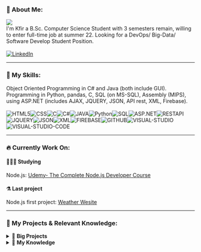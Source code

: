 <!-- About Me -->
### 🦁 About Me:
![](https://komarev.com/ghpvc/?username=Kfir-G)<br/>
I'm Kfir a B.Sc. Computer Science Student with 3 semesters remain, willing to enter full-time job at summer 22. Looking for a DevOps/ Big-Data/ Software Develop Student Position.
<br/><br/>[![LinkedIn](https://img.shields.io/badge/linkedin-%230077B5.svg?&style=for-the-badge&logo=linkedin&logoColor=white)](bit.ly/2VMjsaf) 
<!--END About me -->

---

<!-- My skills -->
### 🔧 My Skills:
Object Oriented Programming in C# and Java (both include GUI). <br/>
Programming in Python, pandas, C, SQL (on MS-SQL), Assembly (MIPS), using ASP.NET (includes AJAX, JQUERY, JSON, API rest, XML, Firebase). <br/> <br/>
![HTML5](https://img.icons8.com/color/30/html-5.png)![CSS](https://img.icons8.com/color/30/css.png)![C](https://img.icons8.com/color/30/c.png)![C#](https://img.icons8.com/color/30/c-sharp-logo.png)![JAVA](https://img.icons8.com/color/30/java.png)![Python](https://img.icons8.com/color/30/python.png)![SQL](https://img.icons8.com/color/30/sql.png)![ASP.NET](https://img.icons8.com/color/30/asp.png)![RESTAPI](https://img.icons8.com/color/30/rest-api.png)![JQUERY](https://img.icons8.com/ios/30/000000/jquery.png)![JSON](https://img.icons8.com/color/30/json.png)![XML](https://img.icons8.com/color/30/xml.png)![FIREBASE](https://img.icons8.com/color/30/firebase.png)![GITHUB](https://img.icons8.com/color/30/github.png)![VISUAL-STUDIO](https://img.icons8.com/color/30/visual-studio.png)![VISUAL-STUDIO-CODE](https://img.icons8.com/color/30/visual-studio-code-2019.png)
<!-- END My skills -->

---

### 🔥 Currently Work On:
#### 🤹🏽‍♂️ Studying
Node.js: [Udemy- The Complete Node.js Developer Course](https://www.udemy.com/course/the-complete-nodejs-developer-course-2/) <br/>

#### ⚗️ Last project
Node.js first project: [Weather Wesite](https://github.com/Kfir-G/weather-app) <br/>

---

<!-- My Projects -->
### 🧷 My Projects & Relevant Knowledge:
<details>
    <summary>&#128240 <b>Big Projects</b></summary><br/>

<!-- My Projects -LIST:START -->
- [Hack IDC 21 ](https://github.com/Kfir-G/HackIDC21_Project)
    Tool of home contents insurance without an insurance reviewer- consists of an algorithm that identifies objects in the space of the room with the help of a telephone camera and helps the user to quickly fill in insurance along with cross-referencing his personal details. With these components they gave insurance pricing to the user. The solution is agile and efficient with documentation and evidence used by both parties for transparency between them.
    
- [Watch List Management Website](https://github.com/rupCS63/TMDB-Final-Project) - [Website's link](https://proj.ruppin.ac.il/bgroup63/prod/Pages/index.html) <br/>
    Developed Front and Backend project from scratch: customer watch list of series form TMdb data base. The website includes admin panel with users’ statistics, recommended series based on several parameters, real time chat base on firebase with changing emojis. Using API.net, JQUERY, JSON, SQL, Firebase, JavaScript, HTML and CSS. 
    
- [Nightclub Management Tool Project](https://github.com/Kfir-G/Final_Project_Java)
    Developed customer management information system as part of a university project, using Java and fully documented in JavaDoc.
    
- [Software Engineering Documentation](https://github.com/Kfir-G/SoftwareEngineeringDocument)
    Includes Requirements Definition: Functional Requirements, Quality Requirements,System Architecture.
    Requirements Specification: Use Case Diagram, Glossary of UC, Actors Table, Traceability Matrix, Activity Diagrams. Design: Class Diagram.
    
- [Monopoly Game](https://github.com/Kfir-G/Monopoly-Game)
</details>
<!-- My Projects-LIST:END -->

<!-- My Knowledge-LIST:START -->
<details>
    <summary>🔬 <b>My Knowledge</b></summary><br/>

* <details>
    <summary><b>Back & Front End</b></summary><br/>
    - HTML 
    - CSS
    - ASP.NET
    - API rest
    - AJAX
    - JSON
    - XML
    - Firebase
    - Web API
    - CCEC
    - No-SQL
    - Data Set
  </details>

* <details>
    <summary><b>JAVA</b></summary><br/>
    advanced concepts in Java object-oriented programming such as polymorphism, abstract Classes, interface realization, exception hierarchy. Event driven programming based on polymorphic event handlers, design and implement software systems in Java GUI.
  </details>
    
* <details>
    <summary><b>Big-Data</b></summary><br/>
    knowledge at data analytics life cycle, data preparation, linear and logistic regression, classification and evaluation, random forests, decision trees, KNN, SVM, unsupervised algorithms, using GoogleColab.
  </details>
    
* <details>
    <summary><b>Computer Architecture</b></summary><br/>
    learning Combinational Building Blocks such as Multiplexers, Decoders, Latches and Flip-Flops: SR Latch, D Latch D Flip-Flop, Register, MIPS R2000 language and single cycle architecture.
  </details>
    
* <details>
    <summary><b>Operating Systems</b></summary><br/>
    learning operating systems structure (kernel approaches, dual mode operations, preemptive/non-preemptive OS’s), processes and threads (client-server systems, RPC, pipes, threads dispatching, high-level of thread scheduling), synchronization and mutual exclusion, deadlocks, CPU thread-scheduling (scheduling algorithms and priorities, Mars-Rover project, starvation). Codding in Java and C# in WIN32 API.
  </details>
    
* <details>
    <summary><b>Software Engineering</b></summary><br/>
    learning Imparting concepts in software engineering and methods of analysis and design, presenting the development stages of a software system, including definition Requirements, formalization of requirements and their analysis and software design. Learn UML diagrams such as: Use Case Diagrams, System Sequence, Activity Diagrams, and Interaction Diagrams. 
  </details>
 
<!-- My Knowledge-LIST:END -->
</details>
